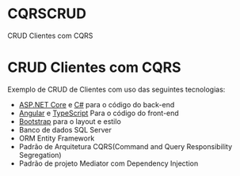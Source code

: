 # CQRSCRUD
CRUD Clientes com CQRS
<h1>CRUD Clientes com CQRS</h1>
<p>Exemplo de CRUD de Clientes com uso das seguintes tecnologias:</p>
<ul>
  <li><a href='https://get.asp.net/'>ASP.NET Core</a> e <a href='https://msdn.microsoft.com/en-us/library/67ef8sbd.aspx'>C#</a> para o código do back-end</li>
  <li><a href='https://angular.io/'>Angular</a> e <a href='http://www.typescriptlang.org/'>TypeScript</a> Para o código do front-end</li>
  <li><a href='http://getbootstrap.com/'>Bootstrap</a> para o layout e estilo</li>
  <li>Banco de dados SQL Server </li>
  <li>ORM Entity Framework </li>
  <li>Padrão de Arquitetura CQRS(Command and Query Responsibility Segregation)</li>
  <li>Padrão de projeto Mediator com Dependency Injection</li>
</ul>
